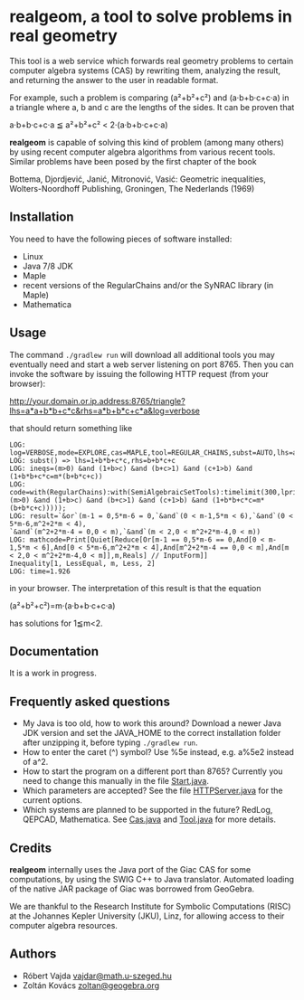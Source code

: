 # realgeom, a tool to solve problems in real geometry #

This tool is a web service which forwards real geometry problems
to certain computer algebra systems (CAS) by rewriting them, analyzing the
result, and returning the answer to the user in readable format.

For example, such a problem is comparing (a²+b²+c²) and (a·b+b·c+c·a) in
a triangle where a, b and c are the lengths of the sides. It can be
proven that

a·b+b·c+c·a ≦ a²+b²+c² < 2·(a·b+b·c+c·a)

**realgeom** is capable of solving this kind of problem (among many others) by using recent computer
algebra algorithms from various recent tools. Similar problems have been
posed by the first chapter of the book

Bottema, Djordjević, Janić, Mitronović, Vasić: Geometric inequalities,
Wolters-Noordhoff Publishing, Groningen, The Nederlands (1969)

## Installation ##

You need to have the following pieces of software installed:

* Linux
* Java 7/8 JDK
* Maple
* recent versions of the RegularChains and/or the SyNRAC library (in Maple)
* Mathematica

## Usage ##

The command `./gradlew run` will download all additional tools you may
eventually need and start a web server listening on port 8765. Then you
can invoke the software by issuing the following HTTP request (from your
browser):

http://your.domain.or.ip.address:8765/triangle?lhs=a*a+b*b+c*c&rhs=a*b+b*c+c*a&log=verbose

that should return something like

```
LOG: log=VERBOSE,mode=EXPLORE,cas=MAPLE,tool=REGULAR_CHAINS,subst=AUTO,lhs=a*a+b*b+c*c,rhs=a*b+b*c+c*a,timelimit=300
LOG: subst() => lhs=1+b*b+c*c,rhs=b+b*c+c
LOG: ineqs=(m>0) &and (1+b>c) &and (b+c>1) &and (c+1>b) &and (1+b*b+c*c=m*(b+b*c+c))
LOG: code=with(RegularChains):with(SemiAlgebraicSetTools):timelimit(300,lprint(QuantifierElimination(&E([b,c]),(m>0) &and (1+b>c) &and (b+c>1) &and (c+1>b) &and (1+b*b+c*c=m*(b+b*c+c)))));
LOG: result=`&or`(m-1 = 0,5*m-6 = 0,`&and`(0 < m-1,5*m < 6),`&and`(0 < 5*m-6,m^2+2*m < 4),
`&and`(m^2+2*m-4 = 0,0 < m),`&and`(m < 2,0 < m^2+2*m-4,0 < m))
LOG: mathcode=Print[Quiet[Reduce[Or[m-1 == 0,5*m-6 == 0,And[0 < m-1,5*m < 6],And[0 < 5*m-6,m^2+2*m < 4],And[m^2+2*m-4 == 0,0 < m],And[m < 2,0 < m^2+2*m-4,0 < m]],m,Reals] // InputForm]]
Inequality[1, LessEqual, m, Less, 2]
LOG: time=1.926
```

in your browser. The interpretation of this result is that the equation

(a²+b²+c²)=m·(a·b+b·c+c·a)

has solutions for 1≦m<2.

## Documentation ##

It is a work in progress.

## Frequently asked questions ##

* My Java is too old, how to work this around? Download a newer Java JDK version and set the JAVA_HOME to the correct installation folder after unzipping it, before typing `./gradlew run`.
* How to enter the caret (^) symbol? Use %5e instead, e.g. a%5e2 instead of a^2.
* How to start the program on a different port than 8765? Currently you need to change this manually in the file [Start.java](src/main/java/realgeom/Start.java).
* Which parameters are accepted? See the file [HTTPServer.java](src/main/java/realgeom/HTTPServer.java) for the current options.
* Which systems are planned to be supported in the future? RedLog, QEPCAD, Mathematica. See [Cas.java](src/main/java/realgeom/Cas.java) and [Tool.java](src/main/java/realgeom/Tool.java) for more details.

## Credits ##

**realgeom** internally uses the Java port of the Giac CAS for some
computations, by using the SWIG C++ to Java translator. Automated loading
of the native JAR package of Giac was borrowed from GeoGebra.

We are thankful to the Research Institute for Symbolic Computations (RISC) at
the Johannes Kepler University (JKU), Linz, for allowing access to their
computer algebra resources.

## Authors ##

* Róbert Vajda <vajdar@math.u-szeged.hu>
* Zoltán Kovács <zoltan@geogebra.org>
